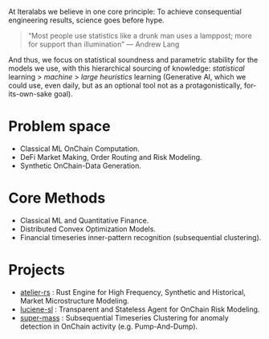 At Iteralabs we believe in one core principle: To achieve consequential engineering results, science goes before hype. 

> “Most people use statistics like a drunk man uses a lamppost; more for support than illumination”
  ― Andrew Lang

And thus, we focus on statistical soundness and parametric stability for the models we use, with this hierarchical sourcing of knowledge: *statistical* learning > *machine* > *large heuristics* learning (Generative AI, which we could use, even daily, but as an optional tool not as a protagonistically, for-its-own-sake goal).

# Problem space

- Classical ML OnChain Computation.
- DeFi Market Making, Order Routing and Risk Modeling.
- Synthetic OnChain-Data Generation.

# Core Methods

- Classical ML and Quantitative Finance.
- Distributed Convex Optimization Models.
- Financial timeseries inner-pattern recognition (subsequential clustering).

# Projects

- [atelier-rs](https://github.com/iteralabs/atelier-rs) : Rust Engine for High Frequency, Synthetic and Historical, Market Microstructure Modeling.
- [luciene-sl](https://github.com/iteralabs/luciene-sl) : Transparent and Stateless Agent for OnChain Risk Modeling.
- [super-mass](https://github.com/iteralabs/luciene-sl) : Subsequential Timeseries Clustering for anomaly detection in OnChain activity (e.g. Pump-And-Dump).
